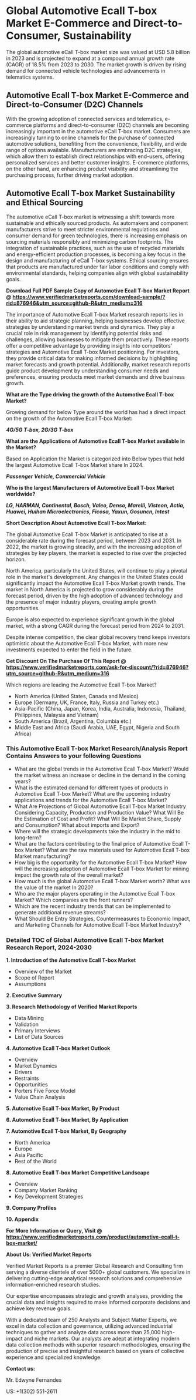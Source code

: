<h1>Global Automotive Ecall T-box Market E-Commerce and Direct-to-Consumer, Sustainability</h1><p class=""><p>The global automotive eCall T-box market size was valued at USD 5.8 billion in 2023 and is projected to expand at a compound annual growth rate (CAGR) of 18.5% from 2023 to 2030. The market growth is driven by rising demand for connected vehicle technologies and advancements in telematics systems.</p><h2>Automotive Ecall T-box Market E-Commerce and Direct-to-Consumer (D2C) Channels</h2><p>With the growing adoption of connected services and telematics, e-commerce platforms and direct-to-consumer (D2C) channels are becoming increasingly important in the automotive eCall T-box market. Consumers are increasingly turning to online channels for the purchase of connected automotive solutions, benefiting from the convenience, flexibility, and wide range of options available. Manufacturers are embracing D2C strategies, which allow them to establish direct relationships with end-users, offering personalized services and better customer insights. E-commerce platforms, on the other hand, are enhancing product visibility and streamlining the purchasing process, further driving market adoption.</p><h2>Automotive Ecall T-box Market Sustainability and Ethical Sourcing</h2><p>The automotive eCall T-box market is witnessing a shift towards more sustainable and ethically sourced products. As automakers and component manufacturers strive to meet stricter environmental regulations and consumer demand for green technologies, there is increasing emphasis on sourcing materials responsibly and minimizing carbon footprints. The integration of sustainable practices, such as the use of recycled materials and energy-efficient production processes, is becoming a key focus in the design and manufacturing of eCall T-box systems. Ethical sourcing ensures that products are manufactured under fair labor conditions and comply with environmental standards, helping companies align with global sustainability goals.</p></p><p class=""><strong>Download Full PDF Sample Copy of Automotive Ecall T-box Market Report @ <a href="https://www.verifiedmarketreports.com/download-sample/?rid=876946&utm_source=github-R&utm_medium=316" target="_blank">https://www.verifiedmarketreports.com/download-sample/?rid=876946&utm_source=github-R&utm_medium=316</a></strong></p><p>The importance of&nbsp;Automotive Ecall T-box Market research reports lies in their ability to aid strategic planning, helping businesses develop effective strategies by understanding market trends and dynamics. They play a crucial role in risk management by identifying potential risks and challenges, allowing businesses to mitigate them proactively. These reports offer a competitive advantage by providing insights into competitors' strategies and Automotive Ecall T-box Market positioning. For investors, they provide critical data for making informed decisions by highlighting market forecasts and growth potential. Additionally, market research reports guide product development by understanding consumer needs and preferences, ensuring products meet market demands and drive business growth.</p><p><strong>What are the&nbsp;Type driving the growth of the Automotive Ecall T-box Market?</strong></p><p id="" class="">Growing demand for below Type around the world has had a direct impact on the growth of the Automotive Ecall T-box Market:</p><p class=""><em><strong>4G/5G T-box, 2G/3G T-box</strong></em></p><p class=""><strong>What are the&nbsp;Applications&nbsp;of Automotive Ecall T-box Market available in the Market?</strong></p><p id="" class="">Based on Application the Market is categorized into Below types that held the largest Automotive Ecall T-box Market share In 2024.</p><p class=""><em><strong>Passenger Vehicle, Commercial Vehicle</strong></em></p><p class=""><strong>Who is the largest Manufacturers of Automotive Ecall T-box Market worldwide?</strong></p><p><em><strong>LG, HARMAN, Continental, Bosch, Valeo, Denso, Marelli, Visteon, Actia, Huawei, Huihan Microelectronics, Ficosa, Yaxun, Gosuncn, Intest</strong></em></p><p id="" class=""><strong>Short Description About Automotive Ecall T-box Market:</strong></p><p>The global Automotive Ecall T-box Market is anticipated to rise at a considerable rate during the forecast period, between 2023 and 2031. In 2022, the market is growing steadily, and with the increasing adoption of strategies by key players, the market is expected to rise over the projected horizon.</p><p>North America, particularly the United States, will continue to play a pivotal role in the market's development. Any changes in the United States could significantly impact the Automotive Ecall T-box Market growth trends. The market in North America is projected to grow considerably during the forecast period, driven by the high adoption of advanced technology and the presence of major industry players, creating ample growth opportunities.</p><p>Europe is also expected to experience significant growth in the global market, with a strong CAGR during the forecast period from 2024 to 2031.</p><p>Despite intense competition, the clear global recovery trend keeps investors optimistic about the Automotive Ecall T-box Market, with more new investments expected to enter the field in the future.</p><p id="" class=""><strong>Get Discount On The Purchase Of This Report @ <a href="https://www.verifiedmarketreports.com/ask-for-discount/?rid=876946?utm_source=github-R&utm_medium=316" target="_blank">https://www.verifiedmarketreports.com/ask-for-discount/?rid=876946?utm_source=github-R&utm_medium=316</a></strong></p><p class="">Which regions are leading the Automotive Ecall T-box Market?</p><ul><li>North America (United States, Canada and Mexico)</li><li>Europe (Germany, UK, France, Italy, Russia and Turkey etc.)</li><li>Asia-Pacific (China, Japan, Korea, India, Australia, Indonesia, Thailand, Philippines, Malaysia and Vietnam)</li><li>South America (Brazil, Argentina, Columbia etc.)</li><li>Middle East and Africa (Saudi Arabia, UAE, Egypt, Nigeria and South Africa)</li></ul><h3 id="" class="">This Automotive Ecall T-box Market Research/Analysis Report Contains Answers to your following Questions</h3><ul><li>What are the global trends in the Automotive Ecall T-box Market? Would the market witness an increase or decline in the demand in the coming years?</li><li>What is the estimated demand for different types of products in Automotive Ecall T-box Market? What are the upcoming industry applications and trends for the Automotive Ecall T-box Market?</li><li>What Are Projections of Global Automotive Ecall T-box Market Industry Considering Capacity, Production and Production Value? What Will Be the Estimation of Cost and Profit? What Will Be Market Share, Supply and Consumption? What about imports and Export?</li><li>Where will the strategic developments take the industry in the mid to long-term?</li><li>What are the factors contributing to the final price of Automotive Ecall T-box Market? What are the raw materials used for Automotive Ecall T-box Market manufacturing?</li><li>How big is the opportunity for the Automotive Ecall T-box Market? How will the increasing adoption of Automotive Ecall T-box Market for mining impact the growth rate of the overall market?</li><li>How much is the global Automotive Ecall T-box Market worth? What was the value of the market In 2020?</li><li>Who are the major players operating in the Automotive Ecall T-box Market? Which companies are the front runners?</li><li>Which are the recent industry trends that can be implemented to generate additional revenue streams?</li><li>What Should Be Entry Strategies, Countermeasures to Economic Impact, and Marketing Channels for Automotive Ecall T-box Market Industry?</li></ul><h3 id="" class="">Detailed TOC of Global Automotive Ecall T-box Market Research Report, 2024-2030</h3><p id="" class=""><strong>1. Introduction of the Automotive Ecall T-box Market</strong></p><ul><li>Overview of the Market</li><li>Scope of Report</li><li>Assumptions</li></ul><p id="" class=""><strong>2. Executive Summary</strong></p><p id="" class=""><strong>3. Research Methodology of Verified Market Reports</strong></p><ul><li>Data Mining</li><li>Validation</li><li>Primary Interviews</li><li>List of Data Sources</li></ul><p id="" class=""><strong>4. Automotive Ecall T-box Market Outlook</strong></p><ul><li>Overview</li><li>Market Dynamics</li><li>Drivers</li><li>Restraints</li><li>Opportunities</li><li>Porters Five Force Model</li><li>Value Chain Analysis</li></ul><p id="" class=""><strong>5. Automotive Ecall T-box Market, By Product</strong></p><p id="" class=""><strong>6. Automotive Ecall T-box Market, By Application</strong></p><p id="" class=""><strong>7. Automotive Ecall T-box Market, By Geography</strong></p><ul><li>North America</li><li>Europe</li><li>Asia Pacific</li><li>Rest of the World</li></ul><p id="" class=""><strong>8. Automotive Ecall T-box Market Competitive Landscape</strong></p><ul><li>Overview</li><li>Company Market Ranking</li><li>Key Development Strategies</li></ul><p id="" class=""><strong>9. Company Profiles</strong></p><p id="" class=""><strong>10. Appendix</strong></p><p id="" class=""><strong>For More Information or Query, Visit @ <a href="https://www.verifiedmarketreports.com/product/automotive-ecall-t-box-market/" target="_blank">https://www.verifiedmarketreports.com/product/automotive-ecall-t-box-market/</a></strong></p><p id="" class=""><strong>About Us: Verified Market Reports</strong></p><p id="" class="">Verified Market Reports is a premier Global Research and Consulting firm serving a diverse clientele of over 5000+ global customers. We specialize in delivering cutting-edge analytical research solutions and comprehensive information-enriched research studies.</p><p id="" class="">Our expertise encompasses strategic and growth analyses, providing the crucial data and insights required to make informed corporate decisions and achieve key revenue goals.</p><p id="" class="">With a dedicated team of 250 Analysts and Subject Matter Experts, we excel in data collection and governance, utilizing advanced industrial techniques to gather and analyze data across more than 25,000 high-impact and niche markets. Our analysts are adept at integrating modern data collection methods with superior research methodologies, ensuring the production of precise and insightful research based on years of collective experience and specialized knowledge.</p><p id="" class=""><strong>Contact us:</strong></p><p id="" class="">Mr. Edwyne Fernandes</p><p id="" class="">US: +1(302) 551-2611</p>